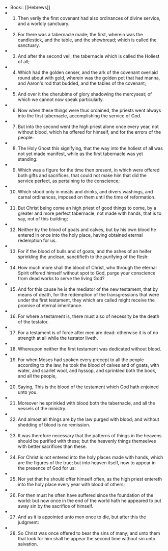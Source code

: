 - Book:: [[Hebrews]]
- 1. Then verily the first covenant had also ordinances of divine service, and a worldly sanctuary.
- 2. For there was a tabernacle made; the first, wherein was the candlestick, and the table, and the shewbread; which is called the sanctuary.
- 3. And after the second veil, the tabernacle which is called the Holiest of all;
- 4. Which had the golden censer, and the ark of the covenant overlaid round about with gold, wherein was the golden pot that had manna, and Aaron's rod that budded, and the tables of the covenant;
- 5. And over it the cherubims of glory shadowing the mercyseat; of which we cannot now speak particularly.
- 6. Now when these things were thus ordained, the priests went always into the first tabernacle, accomplishing the service of God.
- 7. But into the second went the high priest alone once every year, not without blood, which he offered for himself, and for the errors of the people:
- 8. The Holy Ghost this signifying, that the way into the holiest of all was not yet made manifest, while as the first tabernacle was yet standing:
- 9. Which was a figure for the time then present, in which were offered both gifts and sacrifices, that could not make him that did the service perfect, as pertaining to the conscience;
- 10. Which stood only in meats and drinks, and divers washings, and carnal ordinances, imposed on them until the time of reformation.
- 11. But Christ being come an high priest of good things to come, by a greater and more perfect tabernacle, not made with hands, that is to say, not of this building;
- 12. Neither by the blood of goats and calves, but by his own blood he entered in once into the holy place, having obtained eternal redemption for us.
- 13. For if the blood of bulls and of goats, and the ashes of an heifer sprinkling the unclean, sanctifieth to the purifying of the flesh:
- 14. How much more shall the blood of Christ, who through the eternal Spirit offered himself without spot to God, purge your conscience from dead works to serve the living God?
- 15. And for this cause he is the mediator of the new testament, that by means of death, for the redemption of the transgressions that were under the first testament, they which are called might receive the promise of eternal inheritance.
- 16. For where a testament is, there must also of necessity be the death of the testator.
- 17. For a testament is of force after men are dead: otherwise it is of no strength at all while the testator liveth.
- 18. Whereupon neither the first testament was dedicated without blood.
- 19. For when Moses had spoken every precept to all the people according to the law, he took the blood of calves and of goats, with water, and scarlet wool, and hyssop, and sprinkled both the book, and all the people,
- 20. Saying, This is the blood of the testament which God hath enjoined unto you.
- 21. Moreover he sprinkled with blood both the tabernacle, and all the vessels of the ministry.
- 22. And almost all things are by the law purged with blood; and without shedding of blood is no remission.
- 23. It was therefore necessary that the patterns of things in the heavens should be purified with these; but the heavenly things themselves with better sacrifices than these.
- 24. For Christ is not entered into the holy places made with hands, which are the figures of the true; but into heaven itself, now to appear in the presence of God for us:
- 25. Nor yet that he should offer himself often, as the high priest entereth into the holy place every year with blood of others;
- 26. For then must he often have suffered since the foundation of the world: but now once in the end of the world hath he appeared to put away sin by the sacrifice of himself.
- 27. And as it is appointed unto men once to die, but after this the judgment:
- 28. So Christ was once offered to bear the sins of many; and unto them that look for him shall he appear the second time without sin unto salvation.
